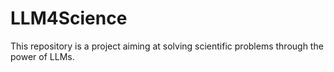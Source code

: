 # LLM4Science

This repository is a project aiming at solving scientific problems through the power of LLMs.